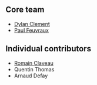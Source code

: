 Core team 
---------

- [Dylan Clement](https://github.com/dclement8)
- [Paul Feuvraux](https://github.com/Super-Baleine)

Individual contributors
-----------------------

- [Romain Claveau](https://github.com/Ne0blast)
- Quentin Thomas
- Arnaud Defay
